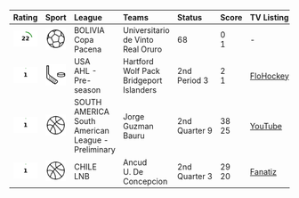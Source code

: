 | Rating                                                                                                                                 | Sport                                                                                                                | League                                               | Teams                                      | Status        | Score    | TV Listing                                                              |
|:---------------------------------------------------------------------------------------------------------------------------------------|:---------------------------------------------------------------------------------------------------------------------|:-----------------------------------------------------|:-------------------------------------------|:--------------|:---------|:------------------------------------------------------------------------|
| <img src="https://raw.githubusercontent.com/BlakeDuncan25/Donut-SVG-Ratings/bac4e4a278175106499642192132b1786a9aec38/22.svg" alt="22"> | <img src="https://raw.githubusercontent.com/BlakeDuncan25/Donut-SVG-Ratings/master/soccer.png" alt="Soccer">         | BOLIVIA<br>Copa Pacena                               | Universitario de Vinto<br>Real Oruro       | 68            | 0<br>1   | -                                                                       |
| <img src="https://raw.githubusercontent.com/BlakeDuncan25/Donut-SVG-Ratings/bac4e4a278175106499642192132b1786a9aec38/1.svg" alt="1">   | <img src="https://raw.githubusercontent.com/BlakeDuncan25/Donut-SVG-Ratings/master/hockey.png" alt="Ice Hockey">     | USA<br>AHL - Pre-season                              | Hartford Wolf Pack<br>Bridgeport Islanders | 2nd Period 3  | 2<br>1   | <a href="https://www.flohockey.tv/events?date=2025-10-02">FloHockey</a> |
| <img src="https://raw.githubusercontent.com/BlakeDuncan25/Donut-SVG-Ratings/bac4e4a278175106499642192132b1786a9aec38/1.svg" alt="1">   | <img src="https://raw.githubusercontent.com/BlakeDuncan25/Donut-SVG-Ratings/master/basketball.png" alt="Basketball"> | SOUTH AMERICA<br>South American League - Preliminary | Jorge Guzman<br>Bauru                      | 2nd Quarter 9 | 38<br>25 | <a href="https://www.youtube.com/@FIBA/streams">YouTube</a>             |
| <img src="https://raw.githubusercontent.com/BlakeDuncan25/Donut-SVG-Ratings/bac4e4a278175106499642192132b1786a9aec38/1.svg" alt="1">   | <img src="https://raw.githubusercontent.com/BlakeDuncan25/Donut-SVG-Ratings/master/basketball.png" alt="Basketball"> | CHILE<br>LNB                                         | Ancud<br>U. De Concepcion                  | 2nd Quarter 3 | 29<br>20 | <a href="https://watch.fanatiz.com/channels">Fanatiz</a>                |